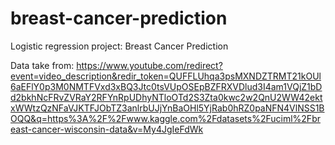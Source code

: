 # breast-cancer-prediction
Logistic regression project: Breast Cancer Prediction

Data take from: https://www.youtube.com/redirect?event=video_description&redir_token=QUFFLUhqa3psMXNDZTRMT21kOUl6aEFlY0p3M0NMTFVxd3xBQ3Jtc0tsVUpOSEpBZFRXVDlud3I4am1VQjZ1bDd2bkhNcFRvZVRaY2RFYnRpUDhyNTloOTd2S3Zta0kwc2w2QnU2WW42ektxWWtzQzNFaVJKTFJObTZ3anlrbUJjYnBaOHl5YjRab0hRZ0paNFN4VlNSS1BOQQ&q=https%3A%2F%2Fwww.kaggle.com%2Fdatasets%2Fuciml%2Fbreast-cancer-wisconsin-data&v=My4JgIeFdWk
